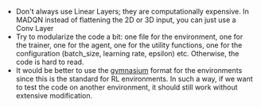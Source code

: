 * Don't always use Linear Layers; they are computationally expensive. In MADQN instead of flattening the 2D or 3D input, you can just use a Conv Layer
* Try to modularize the code a bit: one file for the environment, one for the trainer, one for the agent, one for the utility functions, one for the configuration (batch_size, learning rate, epsilon) etc. Otherwise, the code is hard to read. 
* It would be better to use the [gymnasium](https://gymnasium.farama.org/) format for the environments since this is the standard for RL environments. In such a way, if we want to test the code on another environment, it should still work without extensive modification.
